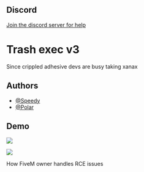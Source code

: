 
## Discord 
[Join the discord server for help](https://discord.gg/PsYSagTQ9)
# Trash exec v3

Since crippled adhesive devs are busy taking xanax




## Authors

- [@Speedy](https://github.com/SpeedyThePaster)
- [@Polar](https://github.com/Polaroot)

## Demo

![](https://media.discordapp.net/attachments/1139210317327499274/1139222420276912209/image.png?width=1820&height=855)

![](https://i.gyazo.com/7c9682c557c8d1c103f9b261fb073c74.png)


How FiveM owner handles RCE issues

